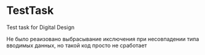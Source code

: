 # TestTask
Test task for Digital Design 

Не было реаизовано выбрасывание икслючения при несовпадении типа вводимых данных, но такой код просто не сработает
